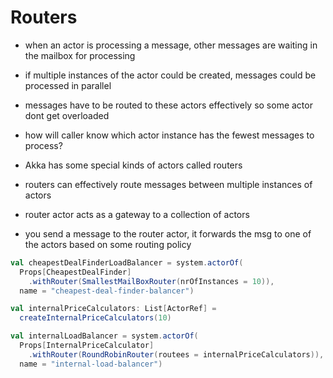 # Routers

- when an actor is processing a message, other messages are waiting in the
  mailbox for processing

- if multiple instances of the actor could be created, messages could be processed in parallel

- messages have to be routed to these actors effectively so some actor dont get overloaded

- how will caller know which actor instance has the fewest messages to process?

- Akka has some special kinds of actors called routers

- routers can effectively route messages between multiple instances of actors

- router actor acts as a gateway to a collection of actors

- you send a message to the router actor, it forwards the msg to one of the
  actors based on some routing policy

```scala
val cheapestDealFinderLoadBalancer = system.actorOf(
  Props[CheapestDealFinder]
    .withRouter(SmallestMailBoxRouter(nrOfInstances = 10)),
  name = "cheapest-deal-finder-balancer")

val internalPriceCalculators: List[ActorRef] =
  createInternalPriceCalculators(10)

val internalLoadBalancer = system.actorOf(
  Props[InternalPriceCalculator]
    .withRouter(RoundRobinRouter(routees = internalPriceCalculators)),
  name = "internal-load-balancer")

```
